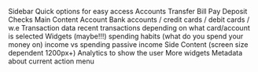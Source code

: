 Sidebar
  Quick options for easy access
    Accounts
    Transfer
    Bill Pay
    Deposit Checks
Main Content
  Account
    Bank accounts / credit cards / debit cards / w.e
    Transaction data
      recent transactions depending on what card/account is selected
    Widgets (maybe!!!)
      spending habits (what do you spend your money on)
      income vs spending
      passive income
Side Content (screen size dependent 1200px+)
  Analytics to show the user
  More widgets
  Metadata about current action menu
